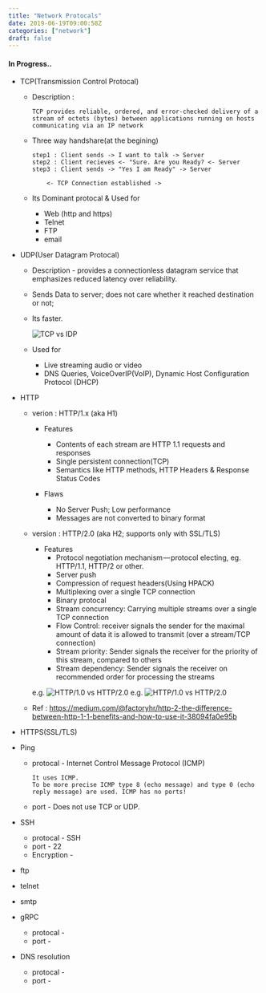 ```yaml
---
title: "Network Protocals"
date: 2019-06-19T09:00:58Z
categories: ["network"]
draft: false
---
```


#### **In Progress..**
* TCP(Transmission Control Protocal)
    * Description :
    
        ``` 
        TCP provides reliable, ordered, and error-checked delivery of a stream of octets (bytes) between applications running on hosts communicating via an IP network
        ```
    * Three way handshare(at the begining)
        ```
        step1 : Client sends -> I want to talk -> Server
        step2 : Client recieves <- "Sure. Are you Ready? <- Server
        step3 : Client sends -> "Yes I am Ready" -> Server
        
            <- TCP Connection established ->
        ```
    * Its Dominant protocal & Used for
        * Web (http and https)
        * Telnet
        * FTP
        * email
    
* UDP(User Datagram Protocal)
    * Description - provides a connectionless datagram service that emphasizes reduced latency over reliability. 
    * Sends Data to server; does not care whether it reached destination or not;
    * Its faster.

        ![TCP vs IDP](https://techtaste.me/img/tcp-udp.png)
    * Used for 
        * Live streaming audio or video
        * DNS Queries, VoiceOverIP(VoIP),  Dynamic Host Configuration Protocol (DHCP)

        
* HTTP                  
    * verion : HTTP/1.x (aka H1)
        * Features
            * Contents of each stream are HTTP 1.1 requests and responses
            * Single persistent connection(TCP)
            * Semantics like HTTP methods, HTTP Headers & Response Status Codes
            
        * Flaws
            * No Server Push; Low performance
            * Messages are not converted to binary format
    
    * version : HTTP/2.0 (aka H2; supports only with SSL/TLS)
        * Features
            * Protocol negotiation mechanism — protocol electing, eg. HTTP/1.1, HTTP/2 or other.
            * Server push
            * Compression of request headers(Using HPACK)
            * Multiplexing over a single TCP connection
            * Binary protocal
            * Stream concurrency: Carrying multiple streams over a single TCP connection
            * Flow Control: receiver signals the sender for the maximal amount of data it is allowed to transmit (over a stream/TCP connection)
            * Stream priority: Sender signals the receiver for the priority of this stream, compared to others
            * Stream dependency: Sender signals the receiver on recommended order for processing the streams
            
        e.g.
        ![HTTP/1.0 vs HTTP/2.0](https://techtaste.me/img/http1-http2.png)
        e.g.
        ![HTTP/1.0 vs HTTP/2.0](https://techtaste.me/img/http1-http2-2.png)
    * Ref : https://medium.com/@factoryhr/http-2-the-difference-between-http-1-1-benefits-and-how-to-use-it-38094fa0e95b

* HTTPS(SSL/TLS)
                
* Ping
    * protocal -  Internet Control Message Protocol (ICMP)
    
        ```
        It uses ICMP. 
        To be more precise ICMP type 8 (echo message) and type 0 (echo reply message) are used. ICMP has no ports! 
        ```
    * port - Does not use TCP or UDP. 

* SSH
    * protocal - SSH
    * port - 22
    * Encryption -


* ftp
* telnet
* smtp

* gRPC
    * protocal -
    * port - 

* DNS resolution
    * protocal -
    * port - 
